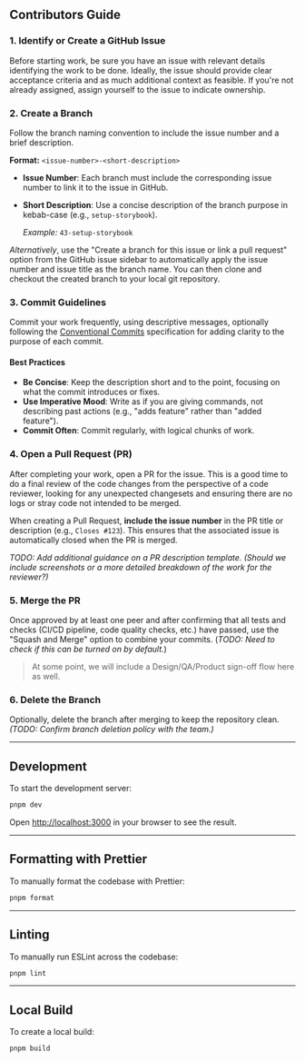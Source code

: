 ## Contributors Guide

### 1. **Identify or Create a GitHub Issue**

Before starting work, be sure you have an issue with relevant details identifying the work to be done. Ideally, the issue should provide clear acceptance criteria and as much additional context as feasible. If you're not already assigned, assign yourself to the issue to indicate ownership.

### 2. **Create a Branch**

Follow the branch naming convention to include the issue number and a brief description.

**Format:** `<issue-number>-<short-description>`

- **Issue Number**: Each branch must include the corresponding issue number to link it to the issue in GitHub.
- **Short Description**: Use a concise description of the branch purpose in kebab-case (e.g., `setup-storybook`).

  _Example:_ `43-setup-storybook`

_Alternatively_, use the "Create a branch for this issue or link a pull request" option from the GitHub issue sidebar to automatically apply the issue number and issue title as the branch name. You can then clone and checkout the created branch to your local git repository.

### 3. **Commit Guidelines**

Commit your work frequently, using descriptive messages, optionally following the [Conventional Commits](https://www.conventionalcommits.org/) specification for adding clarity to the purpose of each commit.

#### Best Practices

- **Be Concise**: Keep the description short and to the point, focusing on what the commit introduces or fixes.
- **Use Imperative Mood**: Write as if you are giving commands, not describing past actions (e.g., "adds feature" rather than "added feature").
- **Commit Often**: Commit regularly, with logical chunks of work.

### 4. **Open a Pull Request (PR)**

After completing your work, open a PR for the issue. This is a good time to do a final review of the code changes from the perspective of a code reviewer, looking for any unexpected changesets and ensuring there are no logs or stray code not intended to be merged.

When creating a Pull Request, **include the issue number** in the PR title or description (e.g., `Closes #123`). This ensures that the associated issue is automatically closed when the PR is merged.

_TODO: Add additional guidance on a PR description template. (Should we include screenshots or a more detailed breakdown of the work for the reviewer?)_

### 5. **Merge the PR**

Once approved by at least one peer and after confirming that all tests and checks (CI/CD pipeline, code quality checks, etc.) have passed, use the "Squash and Merge" option to combine your commits. (_TODO: Need to check if this can be turned on by default._)

> At some point, we will include a Design/QA/Product sign-off flow here as well.

### 6. **Delete the Branch**

Optionally, delete the branch after merging to keep the repository clean. _(TODO: Confirm branch deletion policy with the team.)_

---

## Development

To start the development server:

```bash
pnpm dev
```

Open [http://localhost:3000](http://localhost:3000) in your browser to see the result.

---

## Formatting with Prettier

To manually format the codebase with Prettier:

```bash
pnpm format
```

---

## Linting

To manually run ESLint across the codebase:

```bash
pnpm lint
```

---

## Local Build

To create a local build:

```bash
pnpm build
```
